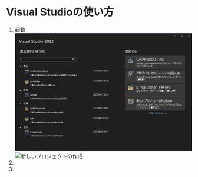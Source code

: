 # Visual Studioの使い方

1. 起動
  ![起動画面](./images/vs_01.png)
  ![新しいプロジェクトの作成](./images/vs_02.png)
1. 
1. 
